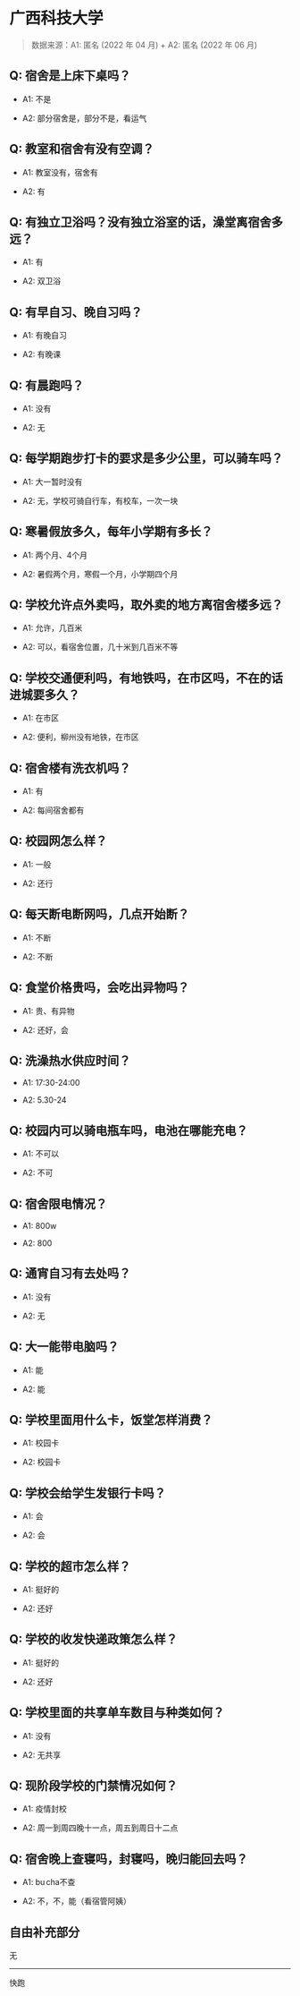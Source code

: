 # 广西科技大学

> 数据来源：A1: 匿名 (2022 年 04 月) + A2: 匿名 (2022 年 06 月)

## Q: 宿舍是上床下桌吗？

- A1: 不是

- A2: 部分宿舍是，部分不是，看运气

## Q: 教室和宿舍有没有空调？

- A1: 教室没有，宿舍有

- A2: 有

## Q: 有独立卫浴吗？没有独立浴室的话，澡堂离宿舍多远？

- A1: 有

- A2: 双卫浴

## Q: 有早自习、晚自习吗？

- A1: 有晚自习

- A2: 有晚课

## Q: 有晨跑吗？

- A1: 没有

- A2: 无

## Q: 每学期跑步打卡的要求是多少公里，可以骑车吗？

- A1: 大一暂时没有

- A2: 无，学校可骑自行车，有校车，一次一块

## Q: 寒暑假放多久，每年小学期有多长？

- A1: 两个月、4个月

- A2: 暑假两个月，寒假一个月，小学期四个月

## Q: 学校允许点外卖吗，取外卖的地方离宿舍楼多远？

- A1: 允许，几百米

- A2: 可以，看宿舍位置，几十米到几百米不等

## Q: 学校交通便利吗，有地铁吗，在市区吗，不在的话进城要多久？

- A1: 在市区

- A2: 便利，柳州没有地铁，在市区

## Q: 宿舍楼有洗衣机吗？

- A1: 有

- A2: 每间宿舍都有

## Q: 校园网怎么样？

- A1: 一般

- A2: 还行

## Q: 每天断电断网吗，几点开始断？

- A1: 不断

- A2: 不断

## Q: 食堂价格贵吗，会吃出异物吗？

- A1: 贵、有异物

- A2: 还好，会

## Q: 洗澡热水供应时间？

- A1: 17:30-24:00

- A2: 5.30-24

## Q: 校园内可以骑电瓶车吗，电池在哪能充电？

- A1: 不可以

- A2: 不可

## Q: 宿舍限电情况？

- A1: 800w

- A2: 800

## Q: 通宵自习有去处吗？

- A1: 没有

- A2: 无

## Q: 大一能带电脑吗？

- A1: 能

- A2: 能

## Q: 学校里面用什么卡，饭堂怎样消费？

- A1: 校园卡

- A2: 校园卡

## Q: 学校会给学生发银行卡吗？

- A1: 会

- A2: 会

## Q: 学校的超市怎么样？

- A1: 挺好的

- A2: 还好

## Q: 学校的收发快递政策怎么样？

- A1: 挺好的

- A2: 还好

## Q: 学校里面的共享单车数目与种类如何？

- A1: 没有

- A2: 无共享

## Q: 现阶段学校的门禁情况如何？

- A1: 疫情封校

- A2: 周一到周四晚十一点，周五到周日十二点

## Q: 宿舍晚上查寝吗，封寝吗，晚归能回去吗？

- A1: bu cha不查

- A2: 不，不，能（看宿管阿姨）

## 自由补充部分

无

***

快跑